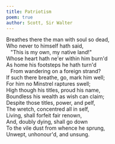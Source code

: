 ```yaml
---
title: Patriotism
poem: true
author: Scott, Sir Walter
---
```

Breathes there the man with soul so dead,  
Who never to himself hath said,  
&nbsp;&nbsp; &quot;This is my own, my native land!&quot;  
Whose heart hath ne'er within him burn'd  
As home his footsteps he hath turn'd  
&nbsp;&nbsp; From wandering on a foreign strand?  
If such there breathe, go, mark him well;  
For him no Minstrel raptures swell;  
High though his titles, proud his name,  
Boundless his wealth as wish can claim;  
Despite those titles, power, and pelf,  
The wretch, concentred all in self,  
Living, shall forfeit fair renown,  
And, doubly dying, shall go down  
To the vile dust from whence he sprung,  
Unwept, unhonour'd, and unsung.<br />


